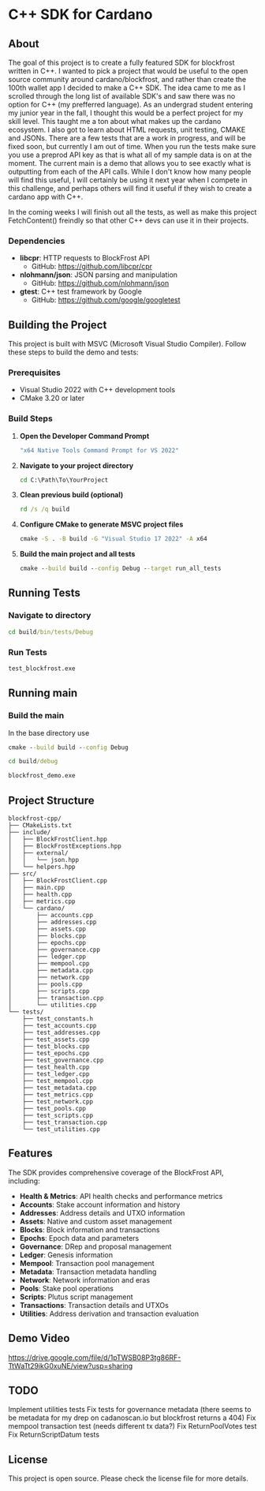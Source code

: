 
# C++ SDK for Cardano

## About

The goal of this project is to create a fully featured SDK for blockfrost written in C++. I wanted to pick a project that would be useful to the open source community around cardano/blockfrost, and rather than create the 100th wallet app I decided to make a C++ SDK. The idea came to me as I scrolled through the long list of available SDK's and saw there was no option for C++ (my prefferred language). As an undergrad student entering my junior year in the fall, I thought this would be a perfect project for my skill level. This taught me a ton about what makes up the cardano ecosystem. I also got to learn about HTML requests, unit testing, CMAKE and JSONs. There are a few tests that are a work in progress, and will be fixed soon, but currently I am out of time. When you run the tests make sure you use a preprod API key as that is what all of my sample data is on at the moment. The current main is a demo that allows you to see exactly what is outputting from each of the API calls. While I don't know how many people will find this useful, I will certainly be using it next year when I compete in this challenge, and perhaps others will find it useful if they wish to create a cardano app with C++.

In the coming weeks I will finish out all the tests, as well as make this project FetchContent() freindly so that other C++ devs can use it in their projects.

### Dependencies

- **libcpr**: HTTP requests to BlockFrost API
  - GitHub: https://github.com/libcpr/cpr
- **nlohmann/json**: JSON parsing and manipulation
  - GitHub: https://github.com/nlohmann/json
- **gtest**: C++ test framework by Google
  - GitHub: https://github.com/google/googletest

## Building the Project

This project is built with MSVC (Microsoft Visual Studio Compiler). Follow these steps to build the demo and tests:

### Prerequisites

- Visual Studio 2022 with C++ development tools
- CMake 3.20 or later

### Build Steps

1. **Open the Developer Command Prompt**

   ```cmd
   "x64 Native Tools Command Prompt for VS 2022"
   ```

2. **Navigate to your project directory**

   ```cmd
   cd C:\Path\To\YourProject
   ```

3. **Clean previous build (optional)**

   ```cmd
   rd /s /q build
   ```

4. **Configure CMake to generate MSVC project files**

   ```cmd
   cmake -S . -B build -G "Visual Studio 17 2022" -A x64
   ```

5. **Build the main project and all tests**

   ```cmd
   cmake --build build --config Debug --target run_all_tests
   ```

## Running Tests

### Navigate to directory

```cmd
cd build/bin/tests/Debug
```

### Run Tests

```cmd
test_blockfrost.exe
```

## Running main

### Build the main

In the base directory use

```cmd
cmake --build build --config Debug
```

```cmd
cd build/debug
```

```cmd
blockfrost_demo.exe
```

## Project Structure

```
blockfrost-cpp/
├── CMakeLists.txt
├── include/
│   ├── BlockFrostClient.hpp
│   ├── BlockFrostExceptions.hpp
│   ├── external/
│   │   └── json.hpp
│   └── helpers.hpp
├── src/
│   ├── BlockFrostClient.cpp
│   ├── main.cpp
│   ├── health.cpp
│   ├── metrics.cpp
│   └── cardano/
│       ├── accounts.cpp
│       ├── addresses.cpp
│       ├── assets.cpp
│       ├── blocks.cpp
│       ├── epochs.cpp
│       ├── governance.cpp
│       ├── ledger.cpp
│       ├── mempool.cpp
│       ├── metadata.cpp
│       ├── network.cpp
│       ├── pools.cpp
│       ├── scripts.cpp
│       ├── transaction.cpp
│       └── utilities.cpp
└── tests/
    ├── test_constants.h
    ├── test_accounts.cpp
    ├── test_addresses.cpp
    ├── test_assets.cpp
    ├── test_blocks.cpp
    ├── test_epochs.cpp
    ├── test_governance.cpp
    ├── test_health.cpp
    ├── test_ledger.cpp
    ├── test_mempool.cpp
    ├── test_metadata.cpp
    ├── test_metrics.cpp
    ├── test_network.cpp
    ├── test_pools.cpp
    ├── test_scripts.cpp
    ├── test_transaction.cpp
    └── test_utilities.cpp
```

## Features

The SDK provides comprehensive coverage of the BlockFrost API, including:

- **Health & Metrics**: API health checks and performance metrics
- **Accounts**: Stake account information and history
- **Addresses**: Address details and UTXO information
- **Assets**: Native and custom asset management
- **Blocks**: Block information and transactions
- **Epochs**: Epoch data and parameters
- **Governance**: DRep and proposal management
- **Ledger**: Genesis information
- **Mempool**: Transaction pool management
- **Metadata**: Transaction metadata handling
- **Network**: Network information and eras
- **Pools**: Stake pool operations
- **Scripts**: Plutus script management
- **Transactions**: Transaction details and UTXOs
- **Utilities**: Address derivation and transaction evaluation

## Demo Video

https://drive.google.com/file/d/1pTWSB08P3tg86RF-TtWaTt29ikG0xuNE/view?usp=sharing

## TODO

Implement utilities tests
Fix tests for governance metadata (there seems to be metadata for my drep on cadanoscan.io but blockfrost returns a 404)
Fix mempool transaction test (needs different tx data?)
Fix ReturnPoolVotes test
Fix ReturnScriptDatum tests

## License

This project is open source. Please check the license file for more details.
